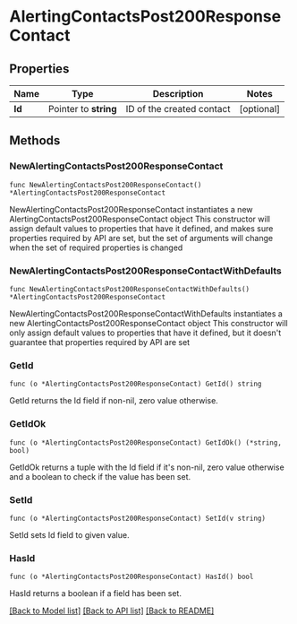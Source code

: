 # AlertingContactsPost200ResponseContact

## Properties

Name | Type | Description | Notes
------------ | ------------- | ------------- | -------------
**Id** | Pointer to **string** | ID of the created contact | [optional] 

## Methods

### NewAlertingContactsPost200ResponseContact

`func NewAlertingContactsPost200ResponseContact() *AlertingContactsPost200ResponseContact`

NewAlertingContactsPost200ResponseContact instantiates a new AlertingContactsPost200ResponseContact object
This constructor will assign default values to properties that have it defined,
and makes sure properties required by API are set, but the set of arguments
will change when the set of required properties is changed

### NewAlertingContactsPost200ResponseContactWithDefaults

`func NewAlertingContactsPost200ResponseContactWithDefaults() *AlertingContactsPost200ResponseContact`

NewAlertingContactsPost200ResponseContactWithDefaults instantiates a new AlertingContactsPost200ResponseContact object
This constructor will only assign default values to properties that have it defined,
but it doesn't guarantee that properties required by API are set

### GetId

`func (o *AlertingContactsPost200ResponseContact) GetId() string`

GetId returns the Id field if non-nil, zero value otherwise.

### GetIdOk

`func (o *AlertingContactsPost200ResponseContact) GetIdOk() (*string, bool)`

GetIdOk returns a tuple with the Id field if it's non-nil, zero value otherwise
and a boolean to check if the value has been set.

### SetId

`func (o *AlertingContactsPost200ResponseContact) SetId(v string)`

SetId sets Id field to given value.

### HasId

`func (o *AlertingContactsPost200ResponseContact) HasId() bool`

HasId returns a boolean if a field has been set.


[[Back to Model list]](../README.md#documentation-for-models) [[Back to API list]](../README.md#documentation-for-api-endpoints) [[Back to README]](../README.md)


